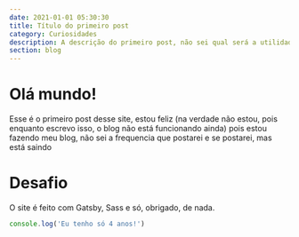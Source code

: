 ```yaml
---
date: 2021-01-01 05:30:30
title: Título do primeiro post
category: Curiosidades
description: A descrição do primeiro post, não sei qual será a utilidade dele, mas é tipo um Hello world.
section: blog
---
```


# Olá mundo!

Esse é o primeiro post desse site, estou feliz (na verdade não estou, pois enquanto escrevo isso, o blog não está funcionando ainda) pois estou fazendo meu blog, não sei a frequencia que postarei e se postarei, mas está saindo

# Desafio

O site é feito com Gatsby, Sass e só, obrigado, de nada.


```javascript
console.log('Eu tenho só 4 anos!')
```